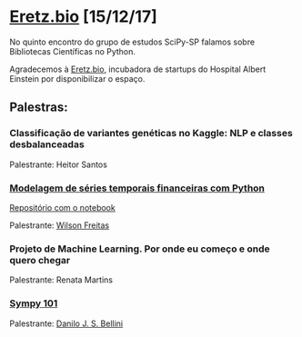 # [Eretz.bio][0] [15/12/17]

No quinto encontro do grupo de estudos SciPy-SP
falamos sobre Bibliotecas Científicas no Python.

Agradecemos à [Eretz.bio](https://eretz.bio/),
incubadora de startups do Hospital Albert Einstein
por disponibilizar o espaço.

## Palestras:

### Classificação de variantes genéticas no Kaggle: NLP e classes desbalanceadas

Palestrante: Heitor Santos

### [Modelagem de séries temporais financeiras com Python](http://wilsonfreitas.github.io/posts/modelagem-de-series-temporais-com-python-scipy-sp.html)

[Repositório com o notebook](https://github.com/wilsonfreitas/grupysp-dezembro-2017)

Palestrante: [Wilson Freitas](http://wilsonfreitas.github.io)

### Projeto de Machine Learning. Por onde eu começo e onde quero chegar

Palestrante: Renata Martins

### [Sympy 101](https://github.com/danilobellini/notebooks/blob/master/2017-12-15_Sympy_101/2017-12-15_Sympy_101.ipynb)

Palestrante: [Danilo J. S. Bellini](https://github.com/danilobellini)

[0]: https://www.meetup.com/pt-BR/Grupy-SP/events/241827291/
